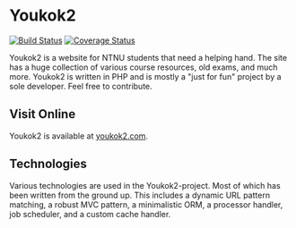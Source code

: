 # Youkok2

[![Build Status](https://travis-ci.org/OptimusCrime/youkok2.svg?branch=master)](https://travis-ci.org/OptimusCrime/youkok2)
[![Coverage Status](https://coveralls.io/repos/github/OptimusCrime/youkok2/badge.svg?branch=master)](https://coveralls.io/github/OptimusCrime/youkok2)


Youkok2 is a website for NTNU students that need a helping hand. The site has a huge collection of various course resources, old exams, and much more. Youkok2 is written in PHP and is mostly a "just for fun" project by a sole developer. Feel free to contribute.

## Visit Online

Youkok2 is available at [youkok2.com](http://youkok2.com).

## Technologies

Various technologies are used in the Youkok2-project. Most of which has been written from the ground up. This includes a dynamic URL pattern matching, a robust MVC pattern, a minimalistic ORM, a processor handler, job scheduler, and a custom cache handler.
